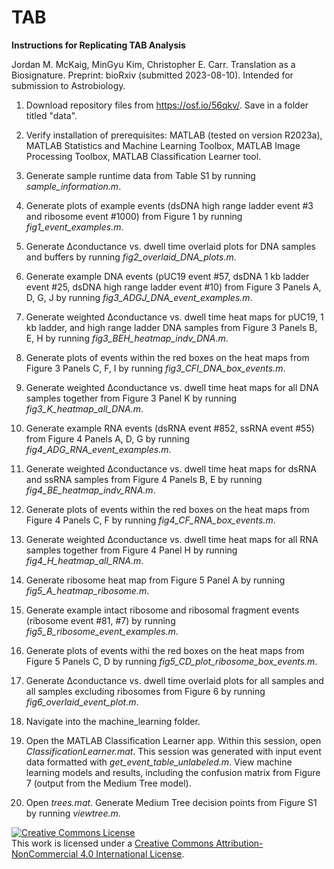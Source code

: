 # TAB
**Instructions for Replicating TAB Analysis**

Jordan M. McKaig, MinGyu Kim, Christopher E. Carr. Translation as a Biosignature. Preprint: bioRxiv (submitted 2023-08-10). Intended for submission to Astrobiology.

1. Download repository files from https://osf.io/56qkv/. Save in a folder titled "data". 

2. Verify installation of prerequisites: MATLAB (tested on version R2023a), MATLAB Statistics and Machine Learning Toolbox, MATLAB Image Processing Toolbox, MATLAB Classification Learner tool.

3. Generate sample runtime data from Table S1 by running *sample_information.m*.

4. Generate plots of example events (dsDNA high range ladder event #3 and ribosome event #1000) from Figure 1 by running *fig1_event_examples.m*.

5. Generate Δconductance vs. dwell time overlaid plots for DNA samples and buffers by running *fig2_overlaid_DNA_plots.m*.

6. Generate example DNA events (pUC19 event #57, dsDNA 1 kb ladder event #25, dsDNA high range ladder event #10) from Figure 3 Panels A, D, G, J by running *fig3_ADGJ_DNA_event_examples.m*.

7. Generate weighted Δconductance vs. dwell time heat maps for pUC19, 1 kb ladder, and high range ladder DNA samples from Figure 3 Panels B, E, H by running *fig3_BEH_heatmap_indv_DNA.m*.

8. Generate plots of events within the red boxes on the heat maps from Figure 3 Panels C, F, I by running *fig3_CFI_DNA_box_events.m*.

9. Generate weighted Δconductance vs. dwell time heat maps for all DNA samples together from Figure 3 Panel K by running *fig3_K_heatmap_all_DNA.m*.

10. Generate example RNA events (dsRNA event #852, ssRNA event #55) from Figure 4 Panels A, D, G by running *fig4_ADG_RNA_event_examples.m*. 

11. Generate weighted Δconductance vs. dwell time heat maps for dsRNA and ssRNA samples from Figure 4 Panels B, E by running *fig4_BE_heatmap_indv_RNA.m*.

12. Generate plots of events within the red boxes on the heat maps from Figure 4 Panels C, F by running *fig4_CF_RNA_box_events.m*.

13. Generate weighted Δconductance vs. dwell time heat maps for all RNA samples together from Figure 4 Panel H by running *fig4_H_heatmap_all_RNA.m*.

14. Generate ribosome heat map from Figure 5 Panel A by running *fig5_A_heatmap_ribosome.m*.

15. Generate example intact ribosome and ribosomal fragment events (ribosome event #81, #7) by running *fig5_B_ribosome_event_examples.m*.

16. Generate plots of events withi the red boxes on the heat maps from Figure 5 Panels C, D by running *fig5_CD_plot_ribosome_box_events.m*.

17. Generate Δconductance vs. dwell time overlaid plots for all samples and all samples excluding ribosomes from Figure 6 by running *fig6_overlaid_event_plot.m*.

18. Navigate into the machine_learning folder.

19. Open the MATLAB Classification Learner app. Within this session, open *ClassificationLearner.mat*. This session was generated with input event data formatted with *get_event_table_unlabeled.m*. View machine learning models and results, including the confusion matrix from Figure 7 (output from the Medium Tree model).

20. Open *trees.mat*. Generate Medium Tree decision points from Figure S1 by running *viewtree.m*.

<a rel="license" href="http://creativecommons.org/licenses/by-nc/4.0/"><img alt="Creative Commons License" style="border-width:0" src="https://i.creativecommons.org/l/by-nc/4.0/88x31.png" /></a><br />This work is licensed under a <a rel="license" href="http://creativecommons.org/licenses/by-nc/4.0/">Creative Commons Attribution-NonCommercial 4.0 International License</a>.
